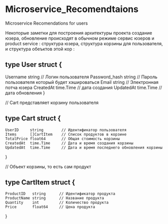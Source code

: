# Microservice_Recomendtaions
Microservice Recomendations for users

Некоторые заметки для построения архитектуры проекта
создание юзера, обновление происходят в обычном режиме
сервис юзеров и product service : структура юзера, структура корзины для пользователя, и структура обеъктов этой кор : 

 ## type User struct {
   Username      string        // Логин пользователя
   Password_hash string        // Пароль пользователя который будет хэшироваться
   Email         string        // Электронная потча юзера
   CreatedAt time.Time         // дата создания 
   UpdatedAt time.Time         // дата обновления 
 }

// Cart представляет корзину пользователя
## type Cart struct {
	UserID     string        // Идентификатор пользователя
	Items      []CartItem    // Список продуктов в корзине
	TotalPrice float64       // Общая стоимость корзины
	CreatedAt  time.Time     // Дата и время создания корзины
	UpdatedAt  time.Time     // Дата и время последнего обновления корзины
 }

// Объект корзины, то есть сам продукт
## type CartItem struct {
	ProductID   string      // Идентификатор продукта
	ProductName string      // Название продукта
	Quantity    int         // Количество продукта
	Price       float64     // Цена продукта
 }
